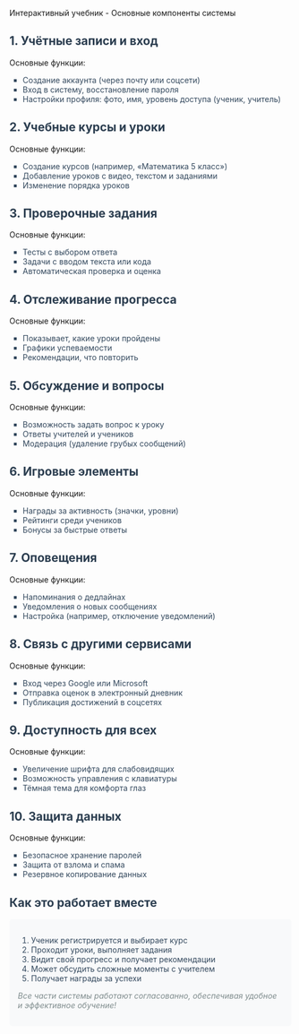Интерактивный учебник - Основные компоненты системы
<h2 style="color: #2c3e50;">1. Учётные записи и вход</h2>
Основные функции:

<ul style="color: #34495e; list-style-type: square;"> <li>Создание аккаунта (через почту или соцсети)</li> <li>Вход в систему, восстановление пароля</li> <li>Настройки профиля: фото, имя, уровень доступа (ученик, учитель)</li> </ul>
<h2 style="color: #2c3e50;">2. Учебные курсы и уроки</h2>
Основные функции:

<ul style="color: #34495e; list-style-type: square;"> <li>Создание курсов (например, «Математика 5 класс»)</li> <li>Добавление уроков с видео, текстом и заданиями</li> <li>Изменение порядка уроков</li> </ul>
<h2 style="color: #2c3e50;">3. Проверочные задания</h2>
Основные функции:

<ul style="color: #34495e; list-style-type: square;"> <li>Тесты с выбором ответа</li> <li>Задачи с вводом текста или кода</li> <li>Автоматическая проверка и оценка</li> </ul>
<h2 style="color: #2c3e50;">4. Отслеживание прогресса</h2>
Основные функции:

<ul style="color: #34495e; list-style-type: square;"> <li>Показывает, какие уроки пройдены</li> <li>Графики успеваемости</li> <li>Рекомендации, что повторить</li> </ul>
<h2 style="color: #2c3e50;">5. Обсуждение и вопросы</h2>
Основные функции:

<ul style="color: #34495e; list-style-type: square;"> <li>Возможность задать вопрос к уроку</li> <li>Ответы учителей и учеников</li> <li>Модерация (удаление грубых сообщений)</li> </ul>
<h2 style="color: #2c3e50;">6. Игровые элементы</h2>
Основные функции:

<ul style="color: #34495e; list-style-type: square;"> <li>Награды за активность (значки, уровни)</li> <li>Рейтинги среди учеников</li> <li>Бонусы за быстрые ответы</li> </ul>
<h2 style="color: #2c3e50;">7. Оповещения</h2>
Основные функции:

<ul style="color: #34495e; list-style-type: square;"> <li>Напоминания о дедлайнах</li> <li>Уведомления о новых сообщениях</li> <li>Настройка (например, отключение уведомлений)</li> </ul>
<h2 style="color: #2c3e50;">8. Связь с другими сервисами</h2>
Основные функции:

<ul style="color: #34495e; list-style-type: square;"> <li>Вход через Google или Microsoft</li> <li>Отправка оценок в электронный дневник</li> <li>Публикация достижений в соцсетях</li> </ul>
<h2 style="color: #2c3e50;">9. Доступность для всех</h2>
Основные функции:

<ul style="color: #34495e; list-style-type: square;"> <li>Увеличение шрифта для слабовидящих</li> <li>Возможность управления с клавиатуры</li> <li>Тёмная тема для комфорта глаз</li> </ul>
<h2 style="color: #2c3e50;">10. Защита данных</h2>
Основные функции:

<ul style="color: #34495e; list-style-type: square;"> <li>Безопасное хранение паролей</li> <li>Защита от взлома и спама</li> <li>Резервное копирование данных</li> </ul>
<h2 style="color: #2c3e50;">Как это работает вместе</h2>
<div style="background-color: #f8f9fa; padding: 15px; border-radius: 5px;"> <ol style="color: #34495e;"> <li>Ученик регистрируется и выбирает курс</li> <li>Проходит уроки, выполняет задания</li> <li>Видит свой прогресс и получает рекомендации</li> <li>Может обсудить сложные моменты с учителем</li> <li>Получает награды за успехи</li> </ol> <p style="color: #7f8c8d; font-style: italic;">Все части системы работают согласованно, обеспечивая удобное и эффективное обучение!</p> </div>
